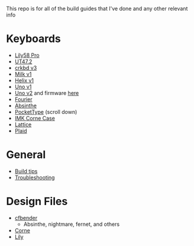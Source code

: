 This repo is for all of the build guides that I've done and any other relevant info

# Keyboards

- [Lily58 Pro](docs/keyboards/lily58pro.md)
- [UT47.2](docs/keyboards/UT47.2.md)
- [crkbd v3](docs/keyboards/crkbd-v3.md)
- [Milk v1](https://github.com/Keycapsss/2-milk-build-guide)
- [Helix v1](https://github.com/MakotoKurauchi/helix/blob/master/Doc/buildguide_en.md)
- [Uno v1](https://www.youtube.com/watch?v=pZIjOFOcIeY)
- [Uno v2](https://www.youtube.com/watch?v=le9HUX18wIM) and firmware [here](https://cdn.discordapp.com/attachments/721955376567681024/799175836258402364/uno-via-coppi-pasta.zip) 
- [Fourier](https://docs-gitbook.keeb.io/docs/fourier-build-guide)
- [Absinthe](https://imgur.com/a/Ks32VRZ)
- [PocketType](https://mechboards.co.uk/shop/kits/pockettype/) (scroll down)
- [IMK Corne Case](https://imkulio.com/build-guide.html)
- [Lattice](https://drive.google.com/file/d/13NcHhRaNJkaU5gtg5ARNHPLRhIRx1Xzv/view?usp=sharing)
- [Plaid](https://github.com/hsgw/plaid/tree/master/doc)


# General

- [Build tips](docs/build-tips.md)
- [Troubleshooting](docs/troubleshooting.md)


# Design Files

- [cfbender](https://github.com/cfbender/keyboards)
    - Absinthe, nightmare, fernet, and others
- [Corne](https://github.com/foostan/crkbd/)
- [Lily](https://github.com/kata0510/Lily58)
